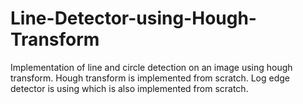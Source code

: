 # Line-Detector-using-Hough-Transform

Implementation of line and circle detection on an image using hough transform.
Hough transform is implemented from scratch.
Log edge detector is using which is also implemented from scratch.
